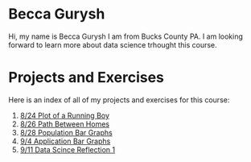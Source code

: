 # Becca Gurysh

Hi, my name is Becca Gurysh I am from Bucks County PA. I am looking forward to learn more about data science trhought this course. 

# Projects and Exercises

Here is an index of all of my projects and exercises for this course:

1. [8/24 Plot of a Running Boy](path_of_running_boy.md)
2. [8/26 Path Between Homes](path_between_homes.md)
3. [8/28 Population Bar Graphs](bar_graphs.md)
4. [9/4 Application Bar Graphs](data_mgt_pt2.md)
5. [9/11 Data Scince Reflection 1](reflection_1.md)

